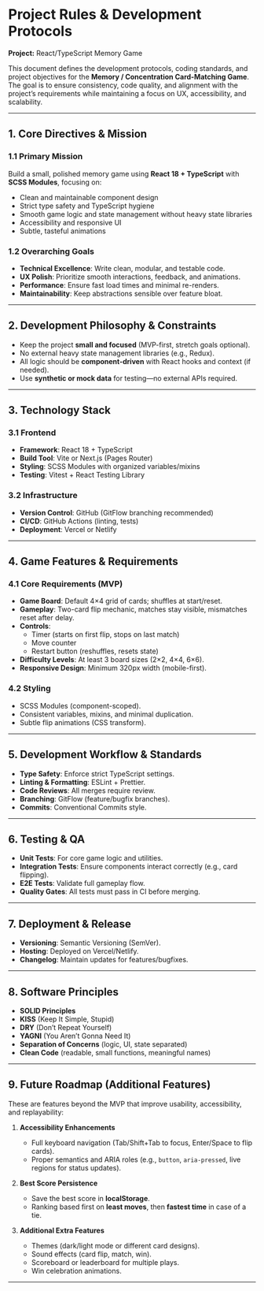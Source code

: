 # Project Rules & Development Protocols

**Project:** React/TypeScript Memory Game  

This document defines the development protocols, coding standards, and project objectives for the **Memory / Concentration Card-Matching Game**. The goal is to ensure consistency, code quality, and alignment with the project’s requirements while maintaining a focus on UX, accessibility, and scalability.

---

## 1. Core Directives & Mission

### 1.1 Primary Mission
Build a small, polished memory game using **React 18 + TypeScript** with **SCSS Modules**, focusing on:
- Clean and maintainable component design  
- Strict type safety and TypeScript hygiene  
- Smooth game logic and state management without heavy state libraries  
- Accessibility and responsive UI  
- Subtle, tasteful animations  

### 1.2 Overarching Goals
- **Technical Excellence**: Write clean, modular, and testable code.  
- **UX Polish**: Prioritize smooth interactions, feedback, and animations.  
- **Performance**: Ensure fast load times and minimal re-renders.  
- **Maintainability**: Keep abstractions sensible over feature bloat.  

---

## 2. Development Philosophy & Constraints

- Keep the project **small and focused** (MVP-first, stretch goals optional).  
- No external heavy state management libraries (e.g., Redux).  
- All logic should be **component-driven** with React hooks and context (if needed).  
- Use **synthetic or mock data** for testing—no external APIs required.  

---

## 3. Technology Stack

### 3.1 Frontend
- **Framework**: React 18 + TypeScript  
- **Build Tool**: Vite or Next.js (Pages Router)  
- **Styling**: SCSS Modules with organized variables/mixins  
- **Testing**: Vitest + React Testing Library  

### 3.2 Infrastructure
- **Version Control**: GitHub (GitFlow branching recommended)  
- **CI/CD**: GitHub Actions (linting, tests)  
- **Deployment**: Vercel or Netlify  

---

## 4. Game Features & Requirements

### 4.1 Core Requirements (MVP)
- **Game Board**: Default 4×4 grid of cards; shuffles at start/reset.  
- **Gameplay**: Two-card flip mechanic, matches stay visible, mismatches reset after delay.  
- **Controls**:  
  - Timer (starts on first flip, stops on last match)  
  - Move counter  
  - Restart button (reshuffles, resets state)  
- **Difficulty Levels**: At least 3 board sizes (2×2, 4×4, 6×6).  
- **Responsive Design**: Minimum 320px width (mobile-first).  

### 4.2 Styling
- SCSS Modules (component-scoped).  
- Consistent variables, mixins, and minimal duplication.  
- Subtle flip animations (CSS transform).  

---

## 5. Development Workflow & Standards

- **Type Safety**: Enforce strict TypeScript settings.  
- **Linting & Formatting**: ESLint + Prettier.  
- **Code Reviews**: All merges require review.  
- **Branching**: GitFlow (feature/bugfix branches).  
- **Commits**: Conventional Commits style.  

---

## 6. Testing & QA

- **Unit Tests**: For core game logic and utilities.  
- **Integration Tests**: Ensure components interact correctly (e.g., card flipping).  
- **E2E Tests**: Validate full gameplay flow.  
- **Quality Gates**: All tests must pass in CI before merging.  

---

## 7. Deployment & Release

- **Versioning**: Semantic Versioning (SemVer).  
- **Hosting**: Deployed on Vercel/Netlify.  
- **Changelog**: Maintain updates for features/bugfixes.  

---

## 8. Software Principles

- **SOLID Principles**  
- **KISS** (Keep It Simple, Stupid)  
- **DRY** (Don’t Repeat Yourself)  
- **YAGNI** (You Aren’t Gonna Need It)  
- **Separation of Concerns** (logic, UI, state separated)  
- **Clean Code** (readable, small functions, meaningful names)  

---

## 9. Future Roadmap (Additional Features)

These are features beyond the MVP that improve usability, accessibility, and replayability:  

1. **Accessibility Enhancements**  
   - Full keyboard navigation (Tab/Shift+Tab to focus, Enter/Space to flip cards).  
   - Proper semantics and ARIA roles (e.g., `button`, `aria-pressed`, live regions for status updates).  

2. **Best Score Persistence**  
   - Save the best score in **localStorage**.  
   - Ranking based first on **least moves**, then **fastest time** in case of a tie.  

3. **Additional Extra Features**  
   - Themes (dark/light mode or different card designs).  
   - Sound effects (card flip, match, win).  
   - Scoreboard or leaderboard for multiple plays.  
   - Win celebration animations.  

---

